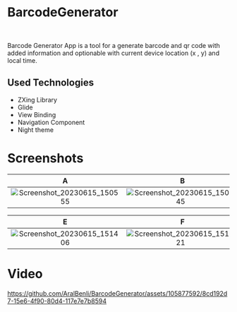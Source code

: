 # BarcodeGenerator

 

Barcode Generator App is a tool for a generate barcode and qr code with added information and optionable with current device location (x , y) and local time.


## Used Technologies
- ZXing Library
- Glide
- View Binding
- Navigation Component
- Night theme






# Screenshots
  A    |  B  | C | D
:---:|:---:|:---:|:---:
|![Screenshot_20230615_150555](https://github.com/AralBenli/BarcodeGenerator/assets/105877592/e1c691ce-0ce9-409b-a852-5bef1b24c87d)|![Screenshot_20230615_150645](https://github.com/AralBenli/BarcodeGenerator/assets/105877592/6e384483-9f5b-4afc-afdf-28b52ef961ae)|![Screenshot_20230615_150737](https://github.com/AralBenli/BarcodeGenerator/assets/105877592/7c1f3a42-9980-473c-aeba-5bcf5d3084fd)|![Screenshot_20230615_150743](https://github.com/AralBenli/BarcodeGenerator/assets/105877592/e7049dd4-e250-4bdc-88f3-2b8c12b7c8ab)


   E  |   F |  G |  I
:---:|:---:|:---:|:---:
|![Screenshot_20230615_151406](https://github.com/AralBenli/BarcodeGenerator/assets/105877592/c667a1b9-ff22-4b25-b58b-86d84f02bef4)|![Screenshot_20230615_151621](https://github.com/AralBenli/BarcodeGenerator/assets/105877592/de2c1536-2f20-4a54-bc61-98263a99b5a7)|![Screenshot_20230615_150808](https://github.com/AralBenli/BarcodeGenerator/assets/105877592/53f5b8aa-bb6f-4e5a-acd9-4aa650aa48ba)|![Screenshot_20230615_150824](https://github.com/AralBenli/BarcodeGenerator/assets/105877592/57abc7f8-d83f-4513-8c96-2b00e4ba0e41)


# Video

https://github.com/AralBenli/BarcodeGenerator/assets/105877592/8cd192d7-15e6-4f90-80d4-117e7e7b8594





